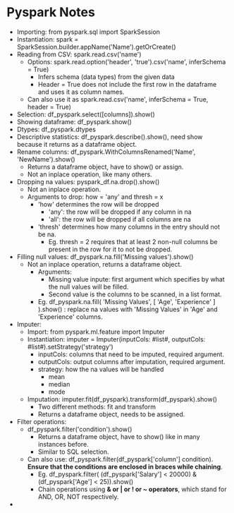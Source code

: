 # Pyspark Notes

- Importing: from pyspark.sql import SparkSession
- Instantiation: spark = SparkSession.builder.appName('Name').getOrCreate()
- Reading from CSV: spark.read.csv('name')
  - Options: spark.read.option('header', 'true').csv('name', inferSchema = True)
    - Infers schema (data types) from the given data
    - Header = True does not include the first row in the dataframe and uses it as column names.
  - Can also use it as spark.read.csv('name', inferSchema = True, header = True)
- Selection: df_pyspark.select([columns]).show()
- Showing dataframe: df_pyspark.show()
- Dtypes: df_pyspark.dtypes
- Descriptive statistics: df_pyspark.describe().show(), need show because it returns as a dataframe object.
- Rename columns: df_pyspark.WithColumnsRenamed('Name', 'NewName').show()
  - Returns a dataframe object, have to show() or assign.
  - Not an inplace operation, like many others.
- Dropping na values: pyspark_df.na.drop().show()
  - Not an inplace operation.
  - Arguments to drop: how = 'any' and thresh = x
    - 'how' determines the row will be dropped
      - 'any': the row will be dropped if any column in na
      - 'all': the row will be dropped if all columns are na
    - 'thresh' determines how many columns in the entry should not be na.
      - Eg. thresh = 2 requires that at least 2 non-null columns be present in the row for it to not be dropped.
- Filling null values: df_pyspark.na.fill('Missing values').show()
  - Not an inplace operation, returns a dataframe object.
    - Arguments:
      - Missing value inpute: first argument which specifies by what the null values will be filled.
      - Second value is the columns to be scanned, in a list format.
    - Eg. df_pyspark.na.fill( 'Missing Values', [ 'Age', 'Experience' ] ).show() : replace na values with 'Missing Values' in 'Age' and 'Experience' columns.
- Imputer:
  - Import: from pyspark.ml.feature import Imputer
  - Instantiation: imputer = Imputer(inputCols: #list#, outputCols: #list#).setStrategy('strategy')
    - inputCols: columns that need to be imputed, required argument.
    - outputCols: output columns after imputation, required argument.
    - strategy: how the na values will be handled
      - mean
      - median
      - mode
  - Imputation: imputer.fit(df_pyspark).transform(df_pyspark).show()
    - Two different methods: fit and transform
    - Returns a dataframe object, needs to be assigned.
- Filter operations:
  - df_pyspark.filter('condition').show()
    - Returns a dataframe object, have to show() like in many instances before.
    - Similar to SQL selection.
  - Can also use: df_pyspark.filter(df_pyspark['column'] condition). **Ensure that the conditions are enclosed in braces while chaining**.
    - Eg. df_pyspark.filter( (df_pyspark['Salary'] < 20000) & (df_pyspark['Age'] < 25)).show()
    - Chain operations using **& or | or ! or ~ operators**, which stand for AND, OR, NOT respectively.
- 